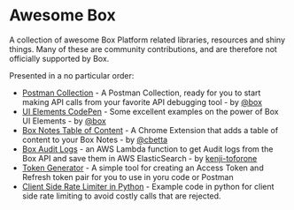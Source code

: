 # Awesome Box

A collection of awesome Box Platform related libraries, resources and shiny things. Many of these are community contributions, and are therefore not officially supported by Box.

Presented in a no particular order:

* [Postman Collection](https://developer.box.com/docs/box-postman-collection) - A Postman Collection, ready for you to start making API calls from your favorite API debugging tool - by [@box](https://github.com/box)
* [UI Elements CodePen](https://codepen.io/box-platform/) - Some excellent examples on the power of Box UI Elements - by [@box](https://github.com/box)
* [Box Notes Table of Content](https://chrome.google.com/webstore/detail/box-notes-table-of-conten/cidpkmmdeladeicipbmfaccjmmpdpnaa) - A Chrome Extension that adds a table of content to your Box Notes - by [@cbetta](https://github.com/cbetta)
* [Box Audit Logs](https://github.com/kenji-toforone/box-auditlogs-node-es) - an AWS Lambda function to get Audit logs from the Box API and save them in AWS ElasticSearch - by [kenji-toforone](https://github.com/kenji-toforone)
* [Token Generator](https://box-token-generator.herokuapp.com/) - A simple tool for creating an Access Token and Refresh token pair for you to use in yoru code or Postman
* [Client Side Rate Limiter in Python](https://github.com/jmfrank63/box-python-async-rate-limiter) - Example code in python for client side rate limiting to avoid costly calls that are rejected.
